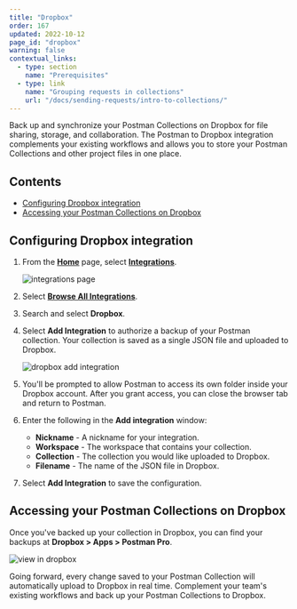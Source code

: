 ```yaml
---
title: "Dropbox"
order: 167
updated: 2022-10-12
page_id: "dropbox"
warning: false
contextual_links:
  - type: section
    name: "Prerequisites"
  - type: link
    name: "Grouping requests in collections"
    url: "/docs/sending-requests/intro-to-collections/"
---
```


Back up and synchronize your Postman Collections on Dropbox for file sharing, storage, and collaboration. The Postman to Dropbox integration complements your existing workflows and allows you to store your Postman Collections and other project files in one place.

## Contents

* [Configuring Dropbox integration](#configuring-dropbox-integration)
* [Accessing your Postman Collections on Dropbox](#accessing-your-postman-collections-on-dropbox)

## Configuring Dropbox integration

1. From the **[Home](https://go.postman.co/home)** page, select **[Integrations](https://go.postman.co/integrations)**.

    ![integrations page](https://assets.postman.com/postman-docs/home-integrations.jpg)

1. Select **[Browse All Integrations](https://go.postman.co/integrations/browse?category=all)**.

1. Search and select **Dropbox**.

1. Select **Add Integration** to authorize a backup of your Postman collection. Your collection is saved as a single JSON file and uploaded to Dropbox.

    ![dropbox add integration](https://assets.postman.com/postman-docs/dropbox-add-integration.jpg)

1. You'll be prompted to allow Postman to access its own folder inside your Dropbox account. After you grant access, you can close the browser tab and return to Postman.

1. Enter the following in the **Add integration** window:

    * **Nickname** - A nickname for your integration.
    * **Workspace** - The workspace that contains your collection.
    * **Collection** - The collection you would like uploaded to Dropbox.
    * **Filename** - The name of the JSON file in Dropbox.

1. Select **Add Integration** to save the configuration.

## Accessing your Postman Collections on Dropbox

Once you've backed up your collection in Dropbox, you can find your backups at **Dropbox > Apps > Postman Pro**.

  ![view in dropbox](https://assets.postman.com/postman-docs/v10/dropbox-view-v10.jpg)

Going forward, every change saved to your Postman Collection will automatically upload to Dropbox in real time. Complement your team's existing workflows and back up your Postman Collections to Dropbox.
